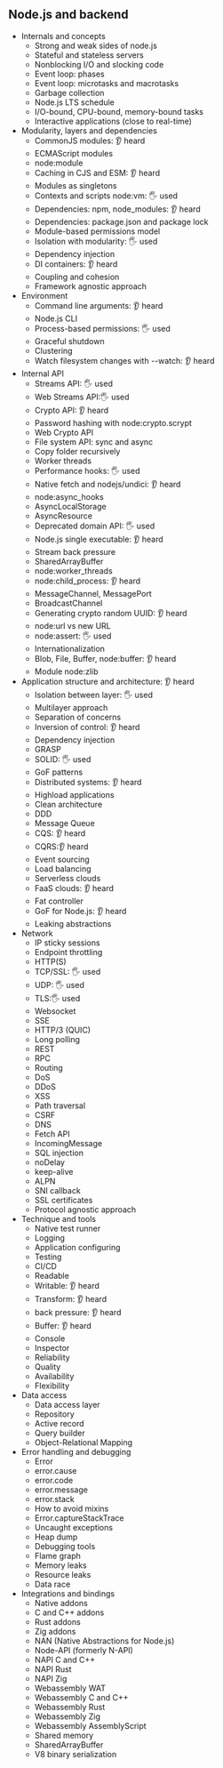 ## Node.js and backend

- Internals and concepts
  - Strong and weak sides of node.js
  - Stateful and stateless servers
  - Nonblocking I/O and slocking code
  - Event loop: phases
  - Event loop: microtasks and macrotasks
  - Garbage collection
  - Node.js LTS schedule
  - I/O-bound, CPU-bound, memory-bound tasks
  - Interactive applications (close to real-time)
- Modularity, layers and dependencies
  - CommonJS modules: 👂 heard
  - ECMAScript modules
  - node:module
  - Caching in CJS and ESM: 👂 heard
  - Modules as singletons
  - Contexts and scripts node:vm: 🖐️ used
  - Dependencies: npm, node_modules: 👂 heard
  - Dependencies: package.json and package lock
  - Module-based permissions model
  - Isolation with modularity: 🖐️ used
  - Dependency injection
  - DI containers: 👂 heard
  - Coupling and cohesion
  - Framework agnostic approach
- Environment
  - Command line arguments: 👂 heard
  - Node.js CLI
  - Process-based permissions: 🖐️ used
  - Graceful shutdown
  - Clustering
  - Watch filesystem changes with --watch: 👂 heard
- Internal API
  - Streams API: 🖐️ used
  - Web Streams API:🖐️ used
  - Crypto API: 👂 heard
  - Password hashing with node:crypto.scrypt
  - Web Crypto API
  - File system API: sync and async
  - Copy folder recursively
  - Worker threads
  - Performance hooks: 🖐️ used
  - Native fetch and nodejs/undici: 👂 heard
  - node:async_hooks
  - AsyncLocalStorage
  - AsyncResource
  - Deprecated domain API: 🖐️ used
  - Node.js single executable: 👂 heard
  - Stream back pressure
  - SharedArrayBuffer
  - node:worker_threads
  - node:child_process: 👂 heard
  - MessageChannel, MessagePort
  - BroadcastChannel
  - Generating crypto random UUID: 👂 heard
  - node:url vs new URL
  - node:assert: 🖐️ used
  - Internationalization
  - Blob, File, Buffer, node:buffer: 👂 heard
  - Module node:zlib
- Application structure and architecture: 👂 heard
  - Isolation between layer: 🖐️ used
  - Multilayer approach
  - Separation of concerns
  - Inversion of control: 👂 heard
  - Dependency injection
  - GRASP
  - SOLID: 🖐️ used
  - GoF patterns
  - Distributed systems: 👂 heard
  - Highload applications
  - Clean architecture
  - DDD
  - Message Queue
  - CQS: 👂 heard
  - CQRS:👂 heard
  - Event sourcing
  - Load balancing
  - Serverless clouds
  - FaaS clouds: 👂 heard
  - Fat controller
  - GoF for Node.js: 👂 heard
  - Leaking abstractions
- Network
  - IP sticky sessions
  - Endpoint throttling
  - HTTP(S)
  - TCP/SSL: 🖐️ used
  - UDP: 🖐️ used
  - TLS:🖐️ used
  - Websocket
  - SSE
  - HTTP/3 (QUIC)
  - Long polling
  - REST
  - RPC
  - Routing
  - DoS
  - DDoS
  - XSS
  - Path traversal
  - CSRF
  - DNS
  - Fetch API
  - IncomingMessage
  - SQL injection
  - noDelay
  - keep-alive
  - ALPN
  - SNI callback
  - SSL certificates
  - Protocol agnostic approach
- Technique and tools
  - Native test runner
  - Logging
  - Application configuring
  - Testing
  - CI/CD
  - Readable
  - Writable: 👂 heard
  - Transform: 👂 heard
  - back pressure: 👂 heard
  - Buffer: 👂 heard
  - Console
  - Inspector
  - Reliability
  - Quality
  - Availability
  - Flexibility
- Data access
  - Data access layer
  - Repository
  - Active record
  - Query builder
  - Object-Relational Mapping
- Error handling and debugging
  - Error
  - error.cause
  - error.code
  - error.message
  - error.stack
  - How to avoid mixins
  - Error.captureStackTrace
  - Uncaught exceptions
  - Heap dump
  - Debugging tools
  - Flame graph
  - Memory leaks
  - Resource leaks
  - Data race
- Integrations and bindings
  - Native addons
  - C and C++ addons
  - Rust addons
  - Zig addons
  - NAN (Native Abstractions for Node.js)
  - Node-API (formerly N-API)
  - NAPI C and C++
  - NAPI Rust
  - NAPI Zig
  - Webassembly WAT
  - Webassembly C and C++
  - Webassembly Rust
  - Webassembly Zig
  - Webassembly AssemblyScript
  - Shared memory
  - SharedArrayBuffer
  - V8 binary serialization

